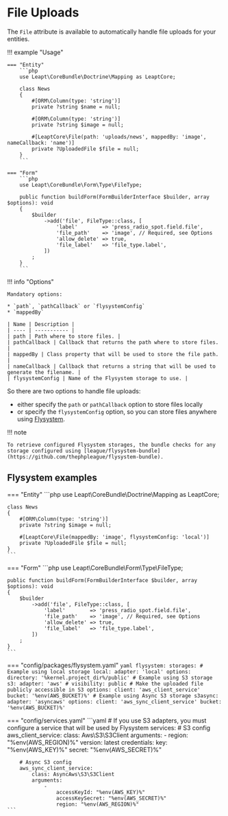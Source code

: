 # File Uploads

The `File` attribute is available to automatically handle file uploads for your entities.

!!! example "Usage"

    === "Entity"
        ```php
        use Leapt\CoreBundle\Doctrine\Mapping as LeaptCore;
        
        class News
        {
            #[ORM\Column(type: 'string')]
            private ?string $name = null;
        
            #[ORM\Column(type: 'string')]
            private ?string $image = null;
    
            #[LeaptCore\File(path: 'uploads/news', mappedBy: 'image', nameCallback: 'name')]
            private ?UploadedFile $file = null;
        }
        ```

    === "Form"
        ```php
        use Leapt\CoreBundle\Form\Type\FileType;

        public function buildForm(FormBuilderInterface $builder, array $options): void
        {
            $builder
                ->add('file', FileType::class, [
                    'label'        => 'press_radio_spot.field.file',
                    'file_path'    => 'image', // Required, see Options
                    'allow_delete' => true,
                    'file_label'   => 'file_type.label',
                ])
            ;
        }
        ```

!!! info "Options"

    Mandatory options:
    
    * `path`, `pathCallback` or `flysystemConfig`
    * `mappedBy`
    
    | Name | Description |
    | ---- | ----------- |
    | path | Path where to store files. |
    | pathCallback | Callback that returns the path where to store files. |
    | mappedBy | Class property that will be used to store the file path. |
    | nameCallback | Callback that returns a string that will be used to generate the filename. |
    | flysystemConfig | Name of the Flysystem storage to use. |

So there are two options to handle file uploads:

* either specify the `path` or `pathCallback` option to store files locally
* or specify the `flysystemConfig` option, so you can store files anywhere using [Flysystem](https://flysystem.thephpleague.com/docs/).

!!! note

    To retrieve configured Flysystem storages, the bundle checks for any storage configured using [league/flysystem-bundle](https://github.com/thephpleague/flysystem-bundle).

## Flysystem examples

=== "Entity"
    ```php
    use Leapt\CoreBundle\Doctrine\Mapping as LeaptCore;
    
    class News
    {
        #[ORM\Column(type: 'string')]
        private ?string $image = null;

        #[LeaptCore\File(mappedBy: 'image', flysystemConfig: 'local')]
        private ?UploadedFile $file = null;
    }
    ```

=== "Form"
    ```php
    use Leapt\CoreBundle\Form\Type\FileType;

    public function buildForm(FormBuilderInterface $builder, array $options): void
    {
        $builder
            ->add('file', FileType::class, [
                'label'        => 'press_radio_spot.field.file',
                'file_path'    => 'image', // Required, see Options
                'allow_delete' => true,
                'file_label'   => 'file_type.label',
            ])
        ;
    }
    ```

=== "config/packages/flysystem.yaml"
    ```yaml
    flysystem:
        storages:
            # Example using local storage
            local:
                adapter: 'local'
                options:
                    directory: '%kernel.project_dir%/public'
            # Example using S3 storage
            s3:
                adapter: 'aws'
                # visibility: public # Make the uploaded file publicly accessible in S3
                options:
                    client: 'aws_client_service'
                    bucket: '%env(AWS_BUCKET)%'
            # Example using Async S3 storage
            s3async:
                adapter: 'asyncaws'
                options:
                    client: 'aws_sync_client_service'
                    bucket: '%env(AWS_BUCKET)%'
    ```

=== "config/services.yaml"
    ```yaml
    # If you use S3 adapters, you must configure a service that will be used by Flysystem
    services:
        # S3 config
        aws_client_service:
            class: Aws\S3\S3Client
            arguments:
                -
                    region: "%env(AWS_REGION)%"
                    version: latest
                    credentials:
                        key: "%env(AWS_KEY)%"
                        secret: "%env(AWS_SECRET)%"

        # Async S3 config    
        aws_sync_client_service:
            class: AsyncAws\S3\S3Client
            arguments:
                -
                    accessKeyId: "%env(AWS_KEY)%"
                    accessKeySecret: "%env(AWS_SECRET)%"
                    region: "%env(AWS_REGION)%"
    ```
